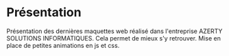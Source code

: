 # Présentation
Présentation des dernières maquettes web réalisé dans l'entreprise AZERTY SOLUTIONS INFORMATIQUES. Cela permet de mieux s'y retrouver.
Mise en place de petites animations en js et css.
